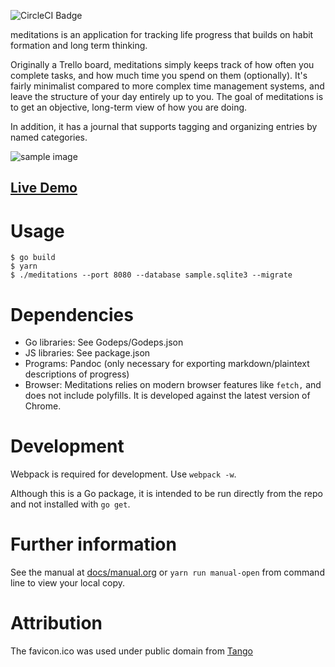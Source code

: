 ![CircleCI Badge](https://circleci.com/gh/ioddly/meditations.png?circle-token=:circle-token&style=shield)

meditations is an application for tracking life progress that builds on habit formation and long term thinking.

Originally a Trello board, meditations simply keeps track of how often you complete tasks, and how much time you spend
on them (optionally). It's fairly minimalist compared to more complex time management systems, and leave the structure
of your day entirely up to you. The goal of meditations is to get an objective, long-term view of how you are doing.

In addition, it has a journal that supports tagging and organizing entries by named categories.

![sample image](http://i.imgur.com/msy5Wnc.png)

## [Live Demo](http://meditations.ioddly.com)

# Usage

    $ go build
    $ yarn
    $ ./meditations --port 8080 --database sample.sqlite3 --migrate 

# Dependencies

- Go libraries: See Godeps/Godeps.json
- JS libraries: See package.json
- Programs: Pandoc (only necessary for exporting markdown/plaintext descriptions of progress)
- Browser: Meditations relies on modern browser features like `fetch,` and does not include polyfills. It is developed against the latest version of Chrome.

# Development

Webpack is required for development. Use `webpack -w`.

Although this is a Go package, it is intended to be run directly from the repo and not installed with `go get`.

# Further information

See the manual at [docs/manual.org](docs/manual.org) or `yarn run manual-open` from command
line to view your local copy.

# Attribution

The favicon.ico was used under public domain from [Tango](http://tango.freedesktop.org)
